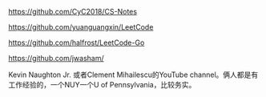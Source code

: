 https://github.com/CyC2018/CS-Notes

https://github.com/yuanguangxin/LeetCode


https://github.com/halfrost/LeetCode-Go

https://github.com/jwasham/



Kevin Naughton Jr. 或者Clement Mihailescu的YouTube channel。俩人都是有工作经验的，一个NUY一个U of Pennsylvania，比较务实。
